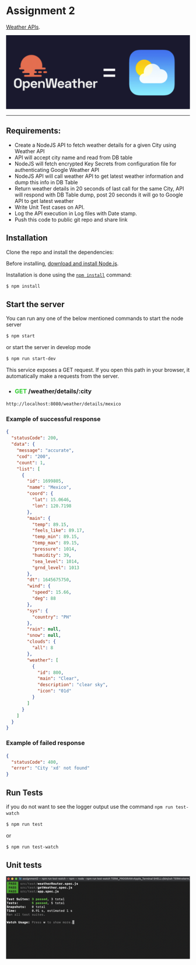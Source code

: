 # Assignment 2


[Weather APIs](https://openweathermap.org/api).

![Alt](./images/image1.png "openApi")

---
## Requirements:

- Create a NodeJS API to fetch weather details for a given City using Weather API
- API  will accept city name and read from DB table 
- NodeJS will fetch encrypted Key Secrets from configuration file for authenticating Google Weather API
- NodeJS API will call weather API to get latest weather information and dump this info in DB Table 
- Return weather details in 20 seconds of last call for the same City, API will respond with DB Table dump, post 20 seconds it will go to Google API to get latest weather
- Write Unit Test cases on API.
- Log the API execution in Log files with Date stamp.
- Push this code to public git repo and share link



## Installation

Clone the repo and install the dependencies:

Before installing, [download and install Node.js](https://nodejs.org/en/download/).

Installation is done using the
[`npm install`](https://docs.npmjs.com/getting-started/installing-npm-packages-locally) command: 

```bash
$ npm install
````

## Start the server

You can run any one of the below mentioned commands to start the node server

```bash
$ npm start
```

or start the server in develop mode

```bash
$ npm run start-dev
```

This service exposes a GET request. If you open this path in your browser, it automatically make a requests from the server.

* ### **<span style="color:limegreen">GET</span>  /weather/details/:city**

```bash
http://localhost:8080/weather/details/mexico
```


### Example of successful response
```json
{
  "statusCode": 200,
  "data": {
    "message": "accurate",
    "cod": "200",
    "count": 1,
    "list": [
      {
        "id": 1699805,
        "name": "Mexico",
        "coord": {
          "lat": 15.0646,
          "lon": 120.7198
        },
        "main": {
          "temp": 89.15,
          "feels_like": 89.17,
          "temp_min": 89.15,
          "temp_max": 89.15,
          "pressure": 1014,
          "humidity": 39,
          "sea_level": 1014,
          "grnd_level": 1013
        },
        "dt": 1645675750,
        "wind": {
          "speed": 15.66,
          "deg": 88
        },
        "sys": {
          "country": "PH"
        },
        "rain": null,
        "snow": null,
        "clouds": {
          "all": 8
        },
        "weather": [
          {
            "id": 800,
            "main": "Clear",
            "description": "clear sky",
            "icon": "01d"
          }
        ]
      }
    ]
  }
}
```


### Example of failed response
```json
{
  "statusCode": 400,
  "error": "City 'xd' not found"
}
```

## Run Tests

if you do not want to see the logger output use the command `npm run test-watch`

```bash
$ npm run test
```

or

```bash
$ npm run test-watch
```

## Unit tests
![Alt](./images/image2.png "unit test")